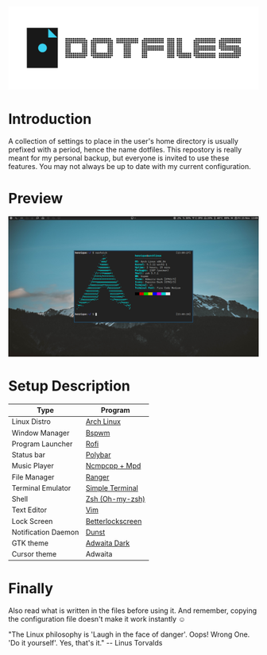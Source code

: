 [header]: https://github.com/henriquebeckmann/dotfiles/blob/master/header.png
![alt text][header]

# Introduction

A collection of settings to place in the user's home directory is usually prefixed with a period, hence the name dotfiles. This repostory is really meant for my personal backup, but everyone is invited to use these features. You may not always be up to date with my current configuration.

# Preview
[screenshot]: https://github.com/henriquebeckmann/dotfiles/blob/master/screenshot.png
![alt text][screenshot]

# Setup Description

| Type                | Program                                                             |
| ------------------- | ------------------------------------------------------------------- |
| Linux Distro        | [Arch Linux](https://www.archlinux.org/)                            |
| Window Manager      | [Bspwm](https://github.com/baskerville/bspwm)                       |
| Program Launcher    | [Rofi](https://github.com/davatorium/rofi)                            |
| Status bar          | [Polybar](https://github.com/polybar/polybar)                       |
| Music Player        | [Ncmpcpp + Mpd](https://github.com/arybczak/ncmpcpp)                |
| File Manager        | [Ranger](https://github.com/ranger/ranger)                          |
| Terminal Emulator   | [Simple Terminal](https://st.suckless.org/)                         |
| Shell               | [Zsh (Oh-my-zsh)](https://github.com/robbyrussell/oh-my-zsh)        |
| Text Editor         | [Vim](https://github.com/vim/vim)                                   |
| Lock Screen         | [Betterlockscreen](https://github.com/pavanjadhaw/betterlockscreen) |
| Notification Daemon  | [Dunst](https://github.com/dunst-project/dunst)                     |
| GTK theme           | [Adwaita Dark](https://github.com/axxapy/Adwaita-dark-gtk2)         |
| Cursor theme        | Adwaita                                                             |

# Finally 
Also read what is written in the files before using it. And remember, copying the configuration file doesn't make it work instantly :relaxed:

"The Linux philosophy is 'Laugh in the face of danger'. Oops! Wrong One. 'Do it yourself'. Yes, that's it." -- Linus Torvalds
